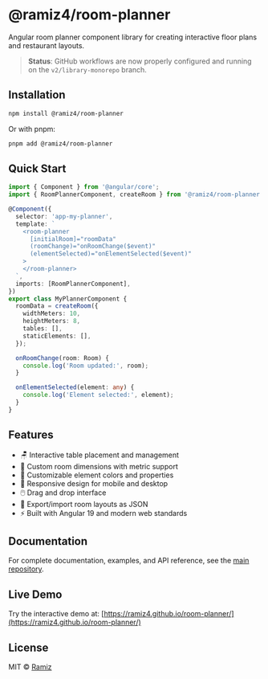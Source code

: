 # @ramiz4/room-planner

Angular room planner component library for creating interactive floor plans and restaurant layouts.

> **Status**: GitHub workflows are now properly configured and running on the `v2/library-monorepo` branch.

## Installation

```bash
npm install @ramiz4/room-planner
```

Or with pnpm:

```bash
pnpm add @ramiz4/room-planner
```

## Quick Start

```typescript
import { Component } from '@angular/core';
import { RoomPlannerComponent, createRoom } from '@ramiz4/room-planner';

@Component({
  selector: 'app-my-planner',
  template: `
    <room-planner
      [initialRoom]="roomData"
      (roomChange)="onRoomChange($event)"
      (elementSelected)="onElementSelected($event)"
    >
    </room-planner>
  `,
  imports: [RoomPlannerComponent],
})
export class MyPlannerComponent {
  roomData = createRoom({
    widthMeters: 10,
    heightMeters: 8,
    tables: [],
    staticElements: [],
  });

  onRoomChange(room: Room) {
    console.log('Room updated:', room);
  }

  onElementSelected(element: any) {
    console.log('Element selected:', element);
  }
}
```

## Features

- 🪑 Interactive table placement and management
- 📐 Custom room dimensions with metric support
- 🎨 Customizable element colors and properties
- 📱 Responsive design for mobile and desktop
- 🖱️ Drag and drop interface
- 💾 Export/import room layouts as JSON
- ⚡ Built with Angular 19 and modern web standards

## Documentation

For complete documentation, examples, and API reference, see the [main repository](https://github.com/ramiz4/room-planner).

## Live Demo

Try the interactive demo at: [https://ramiz4.github.io/room-planner/](https://ramiz4.github.io/room-planner/)

## License

MIT © [Ramiz](https://github.com/ramiz4)

